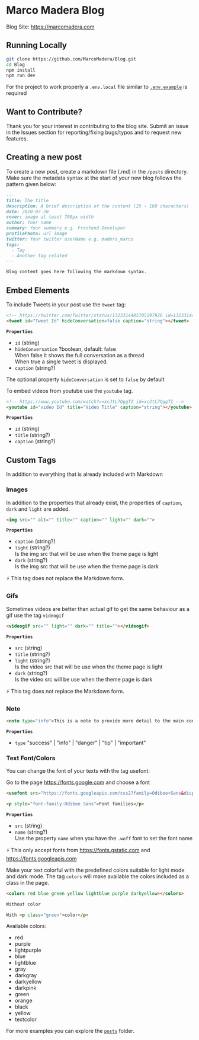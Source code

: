 # Marco Madera Blog

Blog Site: <https://marcomadera.com>

## **Running Locally**

```bash
git clone https://github.com/MarcoMadera/Blog.git
cd Blog
npm install
npm run dev
```

For the project to work properly a `.env.local` file similar to [`.env.example`](https://github.com/MarcoMadera/Blog/blob/master/.env.example) is required

## **Want to Contribute?**

Thank you for your interest in contributing to the blog site. Submit an issue in the Issues section for reporting/fixing bugs/typos and to request new features.

## **Creating a new post**

To create a new post, create a markdown file (.md) in the `/posts` directory. Make sure the metadata syntax at the start of your new blog follows the pattern given below:

```md
---
title: The title
description: A brief description of the content (25 - 160 characters)
date: 2020-07-20
cover: image at least 760px width
author: Your name
summary: Your summary e.g. Frontend Developer
profilePhoto: url image
twitter: Your twitter userName e.g. madera_marco
tags:
  - Tag
  - Another tag related
---

Blog content goes here following the markdown syntax.
```

## **Embed Elements**

To include Tweets in your post use the `tweet` tag:

```html
<!-- https://twitter.com/Twitter/status/1323314485705297926 id=1323314485705297926 -->
<tweet id="Tweet Id" hideConversation=false caption="string"></tweet>
```

**`Properties`**

- `id` (string)
- `hideConversation` ?boolean, default: false\
  When false it shows the full conversation as a thread\
  When true a single tweet is displayed.
- `caption` (string?)

The optional property `hideConversation` is set to `false` by default

To embed videos from youtube use the `youtube` tag.

```html
<!-- https://www.youtube.com/watch?v=xcJtL7QggTI id=xcJtL7QggTI -->
<youtube id="video Id" title="Video Title" caption="string"></youtube>
```

**`Properties`**

- `id` (string)
- `title` (string?)
- `caption` (string?)

## **Custom Tags**

In addition to everything that is already included with Markdown

### **Images**

In addition to the properties that already exist, the properties of `caption`, `dark` and `light` are added.

```html
<img src="" alt="" title="" caption="" light="" dark="">
```

**`Properties`**

- `caption` (string?)
- `light` (string?)\
  Is the img src that will be use when the theme page is light
- `dark` (string?)\
  Is the img src that will be use when the theme page is dark

⚡ This tag does not replace the Markdown form.

### **Gifs**

Sometimes videos are better than actual gif to get the same behaviour as a gif use the tag `videogif`

```html
<videogif src="" light="" dark="" title=""></videogif>
```

**`Properties`**

- `src` (string)
- `title` (string?)
- `light` (string?)\
  Is the video src that will be use when the theme page is light
- `dark` (string?)\
  Is the video src will be use when the theme page is dark

⚡ This tag does not replace the Markdown form.

### **Note**

```html
<note type="info">This is a note to provide more detail to the main content</note>
```

**`Properties`**

- `type` "success" | "info" | "danger" | "tip" | "important"

### **Text Font/Colors**

You can change the font of your texts with the tag usefont:

Go to the page <https://fonts.google.com> and choose a font

```html
<usefont src="https://fonts.googleapis.com/css2?family=Odibee+Sans&display=swap"></usefont>

<p style="font-family:Odibee Sans">Font families</p>
```

**`Properties`**

- `src` (string)
- `name` (string?)\
  Use the property `name` when you have the `.woff` font to set the font name

⚡ This only accept fonts from <https://fonts.gstatic.com> and <https://fonts.googleapis.com>

Make your text colorful with the predefined colors suitable for light mode and dark mode. The tag `colors` will make available the colors included as a class in the page.

```html
<colors red blue green yellow lightblue purple darkyellow></colors>

Without color

With <p class="green">color</p>
```

Available colors:

- red
- purple
- lightpurple
- blue
- lightblue
- gray
- darkgray
- darkyellow
- darkpink
- green
- orange
- black
- yellow
- textcolor

For more examples you can explore the [`posts`](https://github.com/MarcoMadera/Blog/blob/master/posts) folder.
